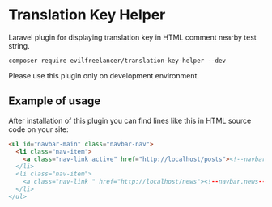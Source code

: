 # Translation Key Helper

Laravel plugin for displaying translation key in HTML
comment nearby test string.

    composer require evilfreelancer/translation-key-helper --dev

Please use this plugin only on development environment.

## Example of usage

After installation of this plugin you can find lines like this in HTML source code on your site:

```html
<ul id="navbar-main" class="navbar-nav">
  <li class="nav-item">
    <a class="nav-link active" href="http://localhost/posts"><!--navbar.posts--!>Posts</a>
  </li>
  <li class="nav-item">
    <a class="nav-link " href="http://localhost/news"><!--navbar.news--!>News</a>
  </li>
</ul>
```